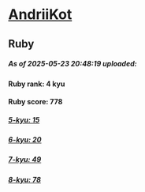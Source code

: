 # [AndriiKot](https://www.codewars.com/users/AndriiKot) 
## Ruby

##### As of 2025-05-23 20:48:19 uploaded:

#### Ruby rank: 4 kyu

#### Ruby score: 778

##### [5-kyu: 15](https://github.com/AndriiKot/Ruby__CodeWars/tree/main/kyu-5)

##### [6-kyu: 20](https://github.com/AndriiKot/Ruby__CodeWars/tree/main/kyu-6)

##### [7-kyu: 49](https://github.com/AndriiKot/Ruby__CodeWars/tree/main/kyu-7)

##### [8-kyu: 78](https://github.com/AndriiKot/Ruby__CodeWars/tree/main/kyu-8)

